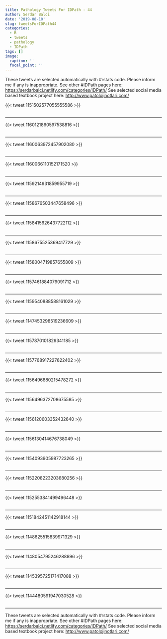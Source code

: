 ```yaml
---
title: Pathology Tweets For IDPath - 44
author: Serdar Balci
date: '2019-08-10'
slug: tweetsForIDPath44
categories:
  - R
  - tweets
  - pathology
  - IDPath
tags: []
image:
  caption: ''
  focal_point: ''
---
```



These tweets are selected automatically with #rstats code. Please inform me if any is inappropriate.
See other #IDPath pages here: https://serdarbalci.netlify.com/categories/IDPath/ 
See selected social media based textbook project here: http://www.patolojinotlari.com/

{{< tweet 1151502577055555586 >}}
<br>
<br>
<hr>
{{< tweet 1160121860597538816 >}}
<br>
<br>
<hr>
{{< tweet 1160063972457902080 >}}
<br>
<br>
<hr>
{{< tweet 1160066110152171520 >}}
<br>
<br>
<hr>
{{< tweet 1159214931859955719 >}}
<br>
<br>
<hr>
{{< tweet 1158676503447658496 >}}
<br>
<br>
<hr>
{{< tweet 1158415626437722112 >}}
<br>
<br>
<hr>
{{< tweet 1158675525369417729 >}}
<br>
<br>
<hr>
{{< tweet 1158004719857655809 >}}
<br>
<br>
<hr>
{{< tweet 1157461884079091712 >}}
<br>
<br>
<hr>
{{< tweet 1159540888588161029 >}}
<br>
<br>
<hr>
{{< tweet 1147453298519236609 >}}
<br>
<br>
<hr>
{{< tweet 1157870101829341185 >}}
<br>
<br>
<hr>
{{< tweet 1157768917227622402 >}}
<br>
<br>
<hr>
{{< tweet 1156496880215478272 >}}
<br>
<br>
<hr>
{{< tweet 1156496372708675585 >}}
<br>
<br>
<hr>
{{< tweet 1156120603352432640 >}}
<br>
<br>
<hr>
{{< tweet 1156130414676738049 >}}
<br>
<br>
<hr>
{{< tweet 1154093905987723265 >}}
<br>
<br>
<hr>
{{< tweet 1152208223203680256 >}}
<br>
<br>
<hr>
{{< tweet 1152553841499496448 >}}
<br>
<br>
<hr>
{{< tweet 1151842451142918144 >}}
<br>
<br>
<hr>
{{< tweet 1148625515839971329 >}}
<br>
<br>
<hr>
{{< tweet 1148054795246288896 >}}
<br>
<br>
<hr>
{{< tweet 1145395725171417088 >}}
<br>
<br>
<hr>
{{< tweet 1144480591947030528 >}}
<br>
<br>
<hr>


These tweets are selected automatically with #rstats code. Please inform me if any is inappropriate.
See other #IDPath pages here: https://serdarbalci.netlify.com/categories/IDPath/ 
See selected social media based textbook project here: http://www.patolojinotlari.com/
